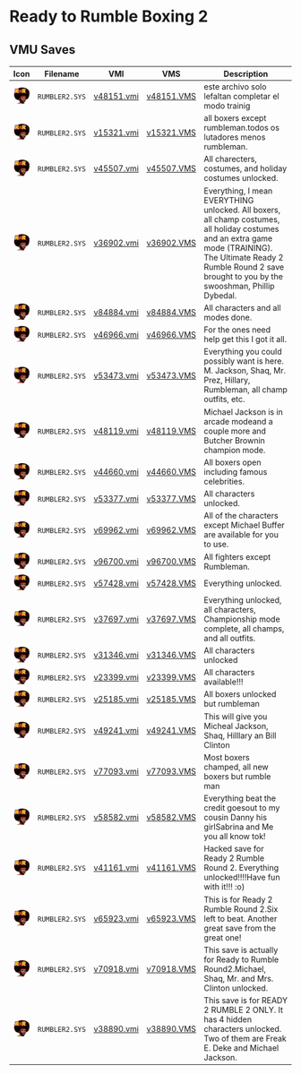 # Ready to Rumble Boxing 2

## VMU Saves

| Icon | Filename | VMI | VMS | Description |
|------|----------|-----|-----|-------------|
| ![Ready to Rumble Boxing 2](../icons/RUMBLER2.SYS.GIF) | `RUMBLER2.SYS` | [v48151.vmi](v48151.vmi) | [v48151.VMS](v48151.VMS) | este archivo solo lefaltan completar el modo trainig  |
| ![Ready to Rumble Boxing 2](../icons/RUMBLER2.SYS.GIF) | `RUMBLER2.SYS` | [v15321.vmi](v15321.vmi) | [v15321.VMS](v15321.VMS) | all boxers except rumbleman.todos os lutadores menos rumbleman.   |
| ![Ready to Rumble Boxing 2](../icons/RUMBLER2.SYS.GIF) | `RUMBLER2.SYS` | [v45507.vmi](v45507.vmi) | [v45507.VMS](v45507.VMS) | All charecters, costumes, and holiday costumes unlocked.  |
| ![Ready to Rumble Boxing 2](../icons/RUMBLER2.SYS.GIF) | `RUMBLER2.SYS` | [v36902.vmi](v36902.vmi) | [v36902.VMS](v36902.VMS) | Everything, I mean EVERYTHING unlocked.  All boxers, all champ costumes, all holiday costumes and an extra game mode (TRAINING).  The Ultimate Ready 2 Rumble Round 2 save brought to you by the swooshman, Phillip Dybedal.  |
| ![Ready to Rumble Boxing 2](../icons/RUMBLER2.SYS.GIF) | `RUMBLER2.SYS` | [v84884.vmi](v84884.vmi) | [v84884.VMS](v84884.VMS) | All characters and all modes done.   |
| ![Ready to Rumble Boxing 2](../icons/RUMBLER2.SYS.GIF) | `RUMBLER2.SYS` | [v46966.vmi](v46966.vmi) | [v46966.VMS](v46966.VMS) | For the ones need help get this I got it all.  |
| ![Ready to Rumble Boxing 2](../icons/RUMBLER2.SYS.GIF) | `RUMBLER2.SYS` | [v53473.vmi](v53473.vmi) | [v53473.VMS](v53473.VMS) | Everything you could possibly want is here. M. Jackson, Shaq, Mr. Prez, Hillary, Rumbleman, all champ outfits, etc.  |
| ![Ready to Rumble Boxing 2](../icons/RUMBLER2.SYS.GIF) | `RUMBLER2.SYS` | [v48119.vmi](v48119.vmi) | [v48119.VMS](v48119.VMS) | Michael Jackson is in arcade modeand a couple more and Butcher Brownin champion mode.  |
| ![Ready to Rumble Boxing 2](../icons/RUMBLER2.SYS.GIF) | `RUMBLER2.SYS` | [v44660.vmi](v44660.vmi) | [v44660.VMS](v44660.VMS) | All boxers open including famous celebrities.  |
| ![Ready to Rumble Boxing 2](../icons/RUMBLER2.SYS.GIF) | `RUMBLER2.SYS` | [v53377.vmi](v53377.vmi) | [v53377.VMS](v53377.VMS) | All characters unlocked.  |
| ![Ready to Rumble Boxing 2](../icons/RUMBLER2.SYS.GIF) | `RUMBLER2.SYS` | [v69962.vmi](v69962.vmi) | [v69962.VMS](v69962.VMS) | All of the characters except Michael Buffer are available for you to use.  |
| ![Ready to Rumble Boxing 2](../icons/RUMBLER2.SYS.GIF) | `RUMBLER2.SYS` | [v96700.vmi](v96700.vmi) | [v96700.VMS](v96700.VMS) | All fighters except Rumbleman.  |
| ![Ready to Rumble Boxing 2](../icons/RUMBLER2.SYS.GIF) | `RUMBLER2.SYS` | [v57428.vmi](v57428.vmi) | [v57428.VMS](v57428.VMS) | Everything unlocked.  |
| ![Ready to Rumble Boxing 2](../icons/RUMBLER2.SYS.GIF) | `RUMBLER2.SYS` | [v37697.vmi](v37697.vmi) | [v37697.VMS](v37697.VMS) | Everything unlocked, all characters, Championship mode complete, all champs, and all outfits.  |
| ![Ready to Rumble Boxing 2](../icons/RUMBLER2.SYS.GIF) | `RUMBLER2.SYS` | [v31346.vmi](v31346.vmi) | [v31346.VMS](v31346.VMS) | All characters unlocked  |
| ![Ready to Rumble Boxing 2](../icons/RUMBLER2.SYS.GIF) | `RUMBLER2.SYS` | [v23399.vmi](v23399.vmi) | [v23399.VMS](v23399.VMS) | All characters available!!!  |
| ![Ready to Rumble Boxing 2](../icons/RUMBLER2.SYS.GIF) | `RUMBLER2.SYS` | [v25185.vmi](v25185.vmi) | [v25185.VMS](v25185.VMS) | All boxers unlocked but rumbleman  |
| ![Ready to Rumble Boxing 2](../icons/RUMBLER2.SYS.GIF) | `RUMBLER2.SYS` | [v49241.vmi](v49241.vmi) | [v49241.VMS](v49241.VMS) | This will give you Micheal Jackson, Shaq, Hilllary an Bill Clinton  |
| ![Ready to Rumble Boxing 2](../icons/RUMBLER2.SYS.GIF) | `RUMBLER2.SYS` | [v77093.vmi](v77093.vmi) | [v77093.VMS](v77093.VMS) | Most boxers champed, all new boxers but rumble man  |
| ![Ready to Rumble Boxing 2](../icons/RUMBLER2.SYS.GIF) | `RUMBLER2.SYS` | [v58582.vmi](v58582.vmi) | [v58582.VMS](v58582.VMS) | Everything beat the credit goesout to my cousin Danny his girlSabrina and Me you all know tok!  |
| ![Ready to Rumble Boxing 2](../icons/RUMBLER2.SYS.GIF) | `RUMBLER2.SYS` | [v41161.vmi](v41161.vmi) | [v41161.VMS](v41161.VMS) | Hacked save for Ready 2 Rumble Round 2. Everything unlocked!!!!Have fun with it!!! :o)  |
| ![Ready to Rumble Boxing 2](../icons/RUMBLER2.SYS.GIF) | `RUMBLER2.SYS` | [v65923.vmi](v65923.vmi) | [v65923.VMS](v65923.VMS) | This is for Ready 2 Rumble Round 2.Six left to beat. Another great save from the great one!  |
| ![Ready to Rumble Boxing 2](../icons/RUMBLER2.SYS.GIF) | `RUMBLER2.SYS` | [v70918.vmi](v70918.vmi) | [v70918.VMS](v70918.VMS) | This save is actually for Ready to Rumble Round2.Michael, Shaq, Mr. and Mrs. Clinton unlocked.  |
| ![Ready to Rumble Boxing 2](../icons/RUMBLER2.SYS.GIF) | `RUMBLER2.SYS` | [v38890.vmi](v38890.vmi) | [v38890.VMS](v38890.VMS) | This save is for READY 2 RUMBLE 2 ONLY. It has 4 hidden characters unlocked. Two of them are Freak E. Deke and Michael Jackson.   |
